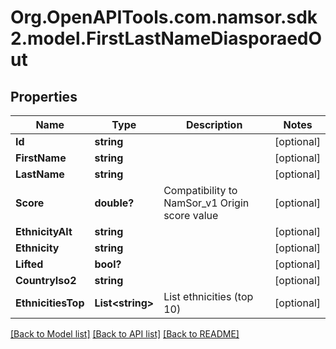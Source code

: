 # Org.OpenAPITools.com.namsor.sdk2.model.FirstLastNameDiasporaedOut
## Properties

Name | Type | Description | Notes
------------ | ------------- | ------------- | -------------
**Id** | **string** |  | [optional] 
**FirstName** | **string** |  | [optional] 
**LastName** | **string** |  | [optional] 
**Score** | **double?** | Compatibility to NamSor_v1 Origin score value | [optional] 
**EthnicityAlt** | **string** |  | [optional] 
**Ethnicity** | **string** |  | [optional] 
**Lifted** | **bool?** |  | [optional] 
**CountryIso2** | **string** |  | [optional] 
**EthnicitiesTop** | **List&lt;string&gt;** | List ethnicities (top 10) | [optional] 

[[Back to Model list]](../README.md#documentation-for-models) [[Back to API list]](../README.md#documentation-for-api-endpoints) [[Back to README]](../README.md)

